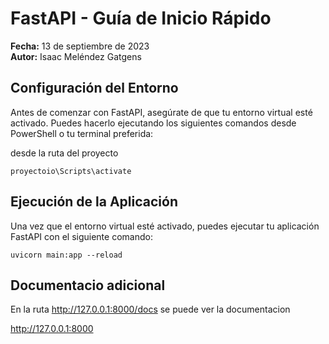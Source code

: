 # FastAPI - Guía de Inicio Rápido
**Fecha:** 13 de septiembre de 2023  
**Autor:** Isaac Meléndez Gatgens

## Configuración del Entorno
Antes de comenzar con FastAPI, asegúrate de que tu entorno virtual esté activado. Puedes hacerlo ejecutando los siguientes comandos desde PowerShell o tu terminal preferida:

desde la ruta del proyecto 
```
proyectoio\Scripts\activate
```

## Ejecución de la Aplicación
Una vez que el entorno virtual esté activado, puedes ejecutar tu aplicación FastAPI con el siguiente comando:
```
uvicorn main:app --reload
```

## Documentacio adicional
En la ruta http://127.0.0.1:8000/docs se puede ver la documentacion

http://127.0.0.1:8000